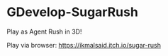 # GDevelop-SugarRush
Play as Agent Rush in 3D!

Play via browser: https://ikmalsaid.itch.io/sugar-rush
